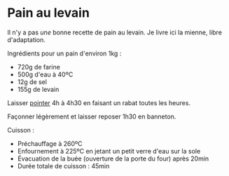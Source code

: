 # Pain au levain

Il n'y a pas _une_ bonne recette de pain au levain. Je livre ici la mienne,
libre d'adaptation.

Ingrédients pour un pain d'environ 1kg :

* 720g de farine
* 500g d'eau à 40ºC
* 12g de sel
* 155g de levain

Laisser [pointer](etapes-panification.md) 4h à 4h30 en faisant un rabat toutes
les heures.

Façonner légèrement et laisser reposer 1h30 en banneton.

Cuisson :

* Préchauffage à 260ºC
* Enfournement à 225ºC en jetant un petit verre d'eau sur la sole
* Évacuation de la buée (ouverture de la porte du four) après 20min
* Durée totale de cuisson : 45min
